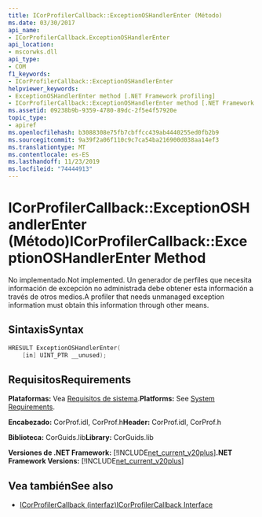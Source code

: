 ```yaml
---
title: ICorProfilerCallback::ExceptionOSHandlerEnter (Método)
ms.date: 03/30/2017
api_name:
- ICorProfilerCallback.ExceptionOSHandlerEnter
api_location:
- mscorwks.dll
api_type:
- COM
f1_keywords:
- ICorProfilerCallback::ExceptionOSHandlerEnter
helpviewer_keywords:
- ExceptionOSHandlerEnter method [.NET Framework profiling]
- ICorProfilerCallback::ExceptionOSHandlerEnter method [.NET Framework profiling]
ms.assetid: 09238b9b-9359-4780-89dc-2f5e4f57920e
topic_type:
- apiref
ms.openlocfilehash: b3088308e75fb7cbffcc439ab4440255ed0fb2b9
ms.sourcegitcommit: 9a39f2a06f110c9c7ca54ba216900d038aa14ef3
ms.translationtype: MT
ms.contentlocale: es-ES
ms.lasthandoff: 11/23/2019
ms.locfileid: "74444913"
---
```

# <a name="icorprofilercallbackexceptionoshandlerenter-method"></a><span data-ttu-id="d9524-102">ICorProfilerCallback::ExceptionOSHandlerEnter (Método)</span><span class="sxs-lookup"><span data-stu-id="d9524-102">ICorProfilerCallback::ExceptionOSHandlerEnter Method</span></span>
<span data-ttu-id="d9524-103">No implementado.</span><span class="sxs-lookup"><span data-stu-id="d9524-103">Not implemented.</span></span> <span data-ttu-id="d9524-104">Un generador de perfiles que necesita información de excepción no administrada debe obtener esta información a través de otros medios.</span><span class="sxs-lookup"><span data-stu-id="d9524-104">A profiler that needs unmanaged exception information must obtain this information through other means.</span></span>  
  
## <a name="syntax"></a><span data-ttu-id="d9524-105">Sintaxis</span><span class="sxs-lookup"><span data-stu-id="d9524-105">Syntax</span></span>  
  
```cpp  
HRESULT ExceptionOSHandlerEnter(  
    [in] UINT_PTR __unused);  
```  
  
## <a name="requirements"></a><span data-ttu-id="d9524-106">Requisitos</span><span class="sxs-lookup"><span data-stu-id="d9524-106">Requirements</span></span>  
 <span data-ttu-id="d9524-107">**Plataformas:** Vea [Requisitos de sistema](../../../../docs/framework/get-started/system-requirements.md).</span><span class="sxs-lookup"><span data-stu-id="d9524-107">**Platforms:** See [System Requirements](../../../../docs/framework/get-started/system-requirements.md).</span></span>  
  
 <span data-ttu-id="d9524-108">**Encabezado:** CorProf.idl, CorProf.h</span><span class="sxs-lookup"><span data-stu-id="d9524-108">**Header:** CorProf.idl, CorProf.h</span></span>  
  
 <span data-ttu-id="d9524-109">**Biblioteca:** CorGuids.lib</span><span class="sxs-lookup"><span data-stu-id="d9524-109">**Library:** CorGuids.lib</span></span>  
  
 <span data-ttu-id="d9524-110">**Versiones de .NET Framework:** [!INCLUDE[net_current_v20plus](../../../../includes/net-current-v20plus-md.md)]</span><span class="sxs-lookup"><span data-stu-id="d9524-110">**.NET Framework Versions:** [!INCLUDE[net_current_v20plus](../../../../includes/net-current-v20plus-md.md)]</span></span>  
  
## <a name="see-also"></a><span data-ttu-id="d9524-111">Vea también</span><span class="sxs-lookup"><span data-stu-id="d9524-111">See also</span></span>

- [<span data-ttu-id="d9524-112">ICorProfilerCallback (interfaz)</span><span class="sxs-lookup"><span data-stu-id="d9524-112">ICorProfilerCallback Interface</span></span>](../../../../docs/framework/unmanaged-api/profiling/icorprofilercallback-interface.md)

